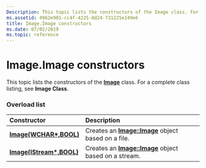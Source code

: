 ```yaml
---
Description: This topic lists the constructors of the Image class. For a complete class listing, see Image Class.
ms.assetid: 4962e901-cc4f-4225-8d24-731225e149e6
title: Image.Image constructors
ms.date: 07/02/2019
ms.topic: reference
---
```


# Image.Image constructors

This topic lists the constructors of the [**Image**](https://msdn.microsoft.com/library/ms534462(v=VS.85).aspx) class. For a complete class listing, see **Image Class**.

### Overload list



| Constructor                                                                                    | Description                                                                                                                           |
|:-----------------------------------------------------------------------------------------------|:--------------------------------------------------------------------------------------------------------------------------------------|
| [**Image(WCHAR\*,BOOL)**](https://msdn.microsoft.com/library/ms535411(v=VS.85).aspx) | Creates an [**Image::Image**](https://msdn.microsoft.com/library/ms535411(v=VS.85).aspx) object based on a file.<br/> |
| [**Image(IStream\*,BOOL)**](https://msdn.microsoft.com/library/ms535410(v=VS.85).aspx) | Creates an [**Image::Image**](https://msdn.microsoft.com/library/ms535410(v=VS.85).aspx) object based on a stream.<br/> |



 

 




